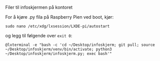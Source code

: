 Filer til infoskjermen på kontoret


For å kjøre .py fila på Raspberry Pien ved boot, kjør:

````
sudo nano /etc/xdg/lxsession/LXDE-pi/autostart
````

og legg til følgende over `exit 0`:

````
@lxterminal -e "bash -c 'cd ~/Desktop/infoskjerm; git pull; source ~/Desktop/infoskjerm/venv/bin/activate; python3 ~/Desktop/infoskjerm/infoskjerm.py; exec bash'"
````

